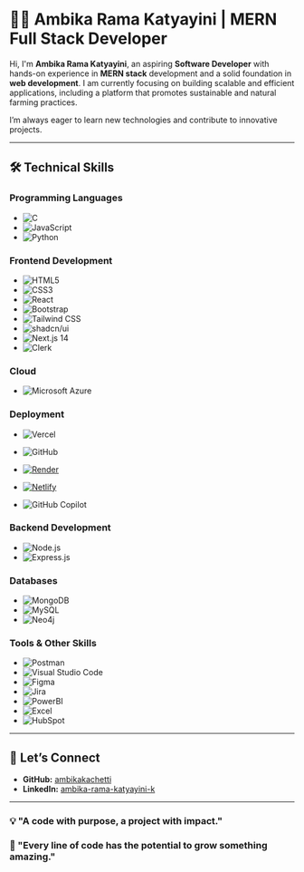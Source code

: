 # 👩‍💻 **Ambika Rama Katyayini** | MERN Full Stack Developer  

Hi, I'm **Ambika Rama Katyayini**, an aspiring **Software Developer** with hands-on experience in **MERN stack** development and a solid foundation in **web development**. I am currently focusing on building scalable and efficient applications, including a platform that promotes sustainable and natural farming practices.

I’m always eager to learn new technologies and contribute to innovative projects.

---

## 🛠️ Technical Skills  

### **Programming Languages**  
- ![C](https://img.shields.io/badge/-C-00599C?style=flat&logo=c&logoColor=white)  
- ![JavaScript](https://img.shields.io/badge/-JavaScript-F7DF1E?style=flat&logo=javascript&logoColor=black)  
- ![Python](https://img.shields.io/badge/-Python-3776AB?style=flat&logo=python&logoColor=white)  

### **Frontend Development**  
- ![HTML5](https://img.shields.io/badge/-HTML5-E34F26?style=flat&logo=html5&logoColor=white)  
- ![CSS3](https://img.shields.io/badge/-CSS3-1572B6?style=flat&logo=css3&logoColor=white)  
- ![React](https://img.shields.io/badge/-React-61DAFB?style=flat&logo=react&logoColor=black)  
- ![Bootstrap](https://img.shields.io/badge/-Bootstrap-7952B3?style=flat&logo=bootstrap&logoColor=white)  
- ![Tailwind CSS](https://img.shields.io/badge/-TailwindCSS-06B6D4?style=flat&logo=tailwindcss&logoColor=white)
- ![shadcn/ui](https://img.shields.io/badge/-shadcn/ui-111827?style=flat&logo=tailwindcss&logoColor=white)  
- ![Next.js 14](https://img.shields.io/badge/-Next.js%2014-000000?style=flat&logo=next.js&logoColor=white)  
- ![Clerk](https://img.shields.io/badge/-Clerk-3B82F6?style=flat&logo=clerk&logoColor=white)
  
### **Cloud** 
- ![Microsoft Azure](https://img.shields.io/badge/-Microsoft%20Azure-0078D4?style=flat&logo=microsoft-azure&logoColor=white)
  
### **Deployment** 
- ![Vercel](https://img.shields.io/badge/-Vercel-000000?style=flat&logo=vercel&logoColor=white)
- ![GitHub](https://img.shields.io/badge/-GitHub-181717?style=flat&logo=github&logoColor=white)
- [![Render](https://img.shields.io/badge/-Render-46E3B7?style=flat&logo=render&logoColor=white)](https://render.com/)
- [![Netlify](https://img.shields.io/badge/-Netlify-00C7B7?style=flat&logo=netlify&logoColor=white)](https://www.netlify.com/)

- ![GitHub Copilot](https://img.shields.io/badge/-GitHub%20Copilot-222222?style=flat&logo=github&logoColor=white)  

### **Backend Development**  
- ![Node.js](https://img.shields.io/badge/-Node.js-339933?style=flat&logo=nodedotjs&logoColor=white)  
- ![Express.js](https://img.shields.io/badge/-Express.js-000000?style=flat&logo=express&logoColor=white)  

### **Databases**  
- ![MongoDB](https://img.shields.io/badge/-MongoDB-47A248?style=flat&logo=mongodb&logoColor=white)  
- ![MySQL](https://img.shields.io/badge/-MySQL-4479A1?style=flat&logo=mysql&logoColor=white)  
- ![Neo4j](https://img.shields.io/badge/-Neo4J-009639?style=flat&logo=neo4j&logoColor=white)  

### **Tools & Other Skills**  
- ![Postman](https://img.shields.io/badge/-Postman-FF6C37?style=flat&logo=postman&logoColor=white)  
- ![Visual Studio Code](https://img.shields.io/badge/-VS_Code-007ACC?style=flat&logo=visualstudiocode&logoColor=white)  
- ![Figma](https://img.shields.io/badge/-Figma-F24E1E?style=flat&logo=figma&logoColor=white)  
- ![Jira](https://img.shields.io/badge/-Jira-0052CC?style=flat&logo=jira&logoColor=white)  
- ![PowerBI](https://img.shields.io/badge/-Power_BI-FF7F00?style=flat&logo=powerbi&logoColor=white)  
- ![Excel](https://img.shields.io/badge/-Excel-217346?style=flat&logo=microsoft-excel&logoColor=white)  
- ![HubSpot](https://img.shields.io/badge/-HubSpot-FF7A59?style=flat&logo=hubspot&logoColor=white)  

---

## 🔗 Let’s Connect  

- **GitHub:** [ambikakachetti](https://github.com/ambikakachetti)  
- **LinkedIn:** [ambika-rama-katyayini-k](https://www.linkedin.com/in/ambika-rama-katyayini-k)  

---

### 💡 "A code with purpose, a project with impact."
### 🌱 "Every line of code has the potential to grow something amazing."
